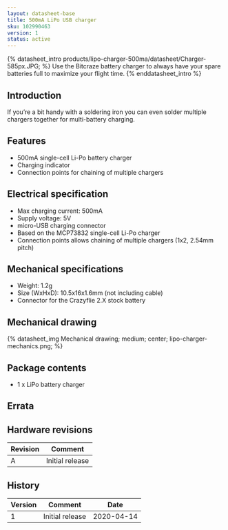 ```yaml
---
layout: datasheet-base
title: 500mA LiPo USB charger
sku: 102990463
version: 1
status: active
---
```


{% datasheet_intro products/lipo-charger-500ma/datasheet/Charger-585px.JPG; %}
Use the Bitcraze battery charger to always have your spare batteries full to maximize your flight time.
{% enddatasheet_intro %}

## Introduction

If you’re a bit handy with a soldering iron you can even solder multiple chargers together for multi-battery charging.

## Features

* 500mA single-cell Li-Po battery charger
* Charging indicator
* Connection points for chaining of multiple chargers

## Electrical specification

* Max charging current: 500mA
* Supply voltage: 5V
* micro-USB charging connector
* Based on the MCP73832 single-cell Li-Po charger
* Connection points allows chaining of multiple chargers (1x2, 2.54mm pitch)

## Mechanical specifications

* Weight: 1.2g
* Size (WxHxD): 10.5x16x1.6mm (not including cable)
* Connector for the Crazyflie 2.X stock battery

## Mechanical drawing

{% datasheet_img Mechanical drawing; medium; center; lipo-charger-mechanics.png; %}

## Package contents

* 1 x LiPo battery charger

## Errata

## Hardware revisions

| Revision | Comment |
| ------- | ------- |
| A | Initial release |

## History

| Version | Comment | Date |
| ------- | ------- | ---- |
| 1 | Initial release | 2020-04-14 |
